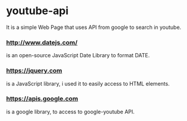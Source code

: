 # youtube-api
It is a simple Web Page that uses API from google to search in youtube.

### http://www.datejs.com/
is an open-source JavaScript Date Library to format DATE.

### https://jquery.com
is a JavaScript library, i used it to easily access to HTML elements.

### https://apis.google.com
is a google library, to access to google-youtube API.
